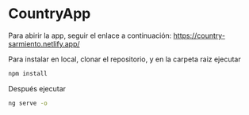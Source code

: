 # CountryApp

Para abirir la app, seguir el enlace a continuación: 
https://country-sarmiento.netlify.app/



Para instalar en local, clonar el repositorio, y en la carpeta raiz ejecutar

```bash
npm install
```


Después ejecutar 

```bash
ng serve -o
